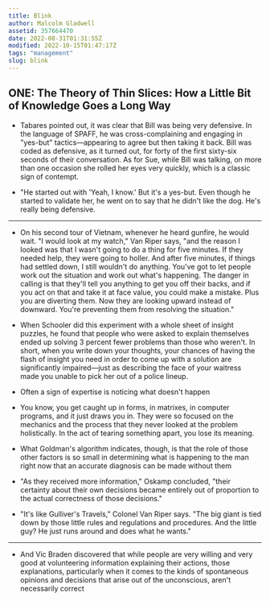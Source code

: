 ```yaml
---
title: Blink
author: Malcolm Gladwell
assetid: 357664470
date: 2022-08-31T01:31:55Z
modified: 2022-10-15T01:47:17Z
tags: "management"
slug: blink
---
```


## ONE: The Theory of Thin Slices: How a Little Bit of Knowledge Goes a Long Way

*  Tabares pointed out, it was clear that Bill was being very defensive. In the language of SPAFF, he was cross-complaining and engaging in "yes-but" tactics—appearing to agree but then taking it back. Bill was coded as defensive, as it turned out, for forty of the first sixty-six seconds of their conversation. As for Sue, while Bill was talking, on more than one occasion she rolled her eyes very quickly, which is a classic sign of contempt.

*  "He started out with 'Yeah, I know.' But it's a yes-but. Even though he started to validate her, he went on to say that he didn't like the dog. He's really being defensive. 

---

*  On his second tour of Vietnam, whenever he heard gunfire, he would wait. "I would look at my watch," Van Riper says, "and the reason I looked was that I wasn't going to do a thing for five minutes. If they needed help, they were going to holler. And after five minutes, if things had settled down, I still wouldn't do anything. You've got to let people work out the situation and work out what's happening. The danger in calling is that they'll tell you anything to get you off their backs, and if you act on that and take it at face value, you could make a mistake. Plus you are diverting them. Now they are looking upward instead of downward. You're preventing them from resolving the situation."

*  When Schooler did this experiment with a whole sheet of insight puzzles, he found that people who were asked to explain themselves ended up solving 3 percent fewer problems than those who weren't. In short, when you write down your thoughts, your chances of having the flash of insight you need in order to come up with a solution are significantly impaired—just as describing the face of your waitress made you unable to pick her out of a police lineup. 

*  Often a sign of expertise is noticing what doesn't happen

*  You know, you get caught up in forms, in matrixes, in computer programs, and it just draws you in. They were so focused on the mechanics and the process that they never looked at the problem holistically. In the act of tearing something apart, you lose its meaning.

*  What Goldman's algorithm indicates, though, is that the role of those other factors is so small in determining what is happening to the man right now that an accurate diagnosis can be made without them

*  "As they received more information," Oskamp concluded, "their certainty about their own decisions became entirely out of proportion to the actual correctness of those decisions." 

*  "It's like Gulliver's Travels," Colonel Van Riper says. "The big giant is tied down by those little rules and regulations and procedures. And the little guy? He just runs around and does what he wants."

---

*  And Vic Braden discovered that while people are very willing and very good at volunteering information explaining their actions, those explanations, particularly when it comes to the kinds of spontaneous opinions and decisions that arise out of the unconscious, aren't necessarily correct

